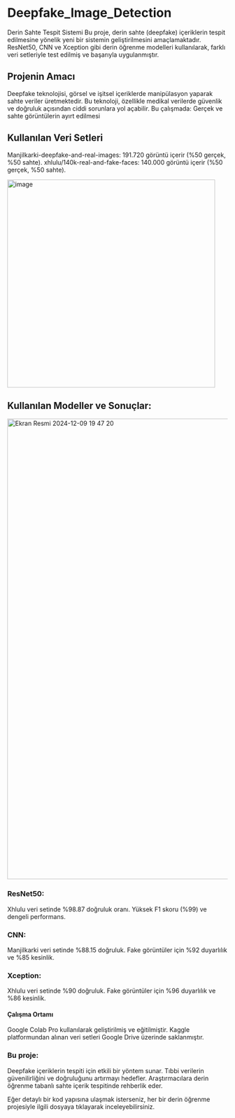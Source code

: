 # Deepfake_Image_Detection
Derin Sahte Tespit Sistemi
Bu proje, derin sahte (deepfake) içeriklerin tespit edilmesine yönelik yeni bir sistemin geliştirilmesini amaçlamaktadır. ResNet50, CNN ve Xception gibi derin öğrenme modelleri kullanılarak, farklı veri setleriyle test edilmiş ve başarıyla uygulanmıştır.

## Projenin Amacı ##
Deepfake teknolojisi, görsel ve işitsel içeriklerde manipülasyon yaparak sahte veriler üretmektedir. Bu teknoloji, özellikle medikal verilerde güvenlik ve doğruluk açısından ciddi sorunlara yol açabilir. Bu çalışmada:
Gerçek ve sahte görüntülerin ayırt edilmesi

## Kullanılan Veri Setleri ##
Manjilkarki-deepfake-and-real-images: 191.720 görüntü içerir (%50 gerçek, %50 sahte).
xhlulu/140k-real-and-fake-faces: 140.000 görüntü içerir (%50 gerçek, %50 sahte).

<img width="475" alt="image" src="https://github.com/user-attachments/assets/71fa4bbd-774f-455d-aa38-a9cbaa68f05b" />


## Kullanılan Modeller ve Sonuçlar: ##

<img width="1052" alt="Ekran Resmi 2024-12-09 19 47 20" src="https://github.com/user-attachments/assets/34254911-6352-4c3e-a8b8-d107b3985094" />


### ResNet50:
Xhlulu veri setinde %98.87 doğruluk oranı.
Yüksek F1 skoru (%99) ve dengeli performans.

### CNN:
Manjilkarki veri setinde %88.15 doğruluk.
Fake görüntüler için %92 duyarlılık ve %85 kesinlik.

### Xception:
Xhlulu veri setinde %90 doğruluk.
Fake görüntüler için %96 duyarlılık ve %86 kesinlik.

#### Çalışma Ortamı
Google Colab Pro kullanılarak geliştirilmiş ve eğitilmiştir.
Kaggle platformundan alınan veri setleri Google Drive üzerinde saklanmıştır.

### Bu proje:
Deepfake içeriklerin tespiti için etkili bir yöntem sunar.
Tıbbi verilerin güvenilirliğini ve doğruluğunu artırmayı hedefler.
Araştırmacılara derin öğrenme tabanlı sahte içerik tespitinde rehberlik eder.

Eğer detaylı bir kod yapısına ulaşmak isterseniz, her bir derin öğrenme projesiyle ilgili dosyaya tıklayarak inceleyebilirsiniz.
